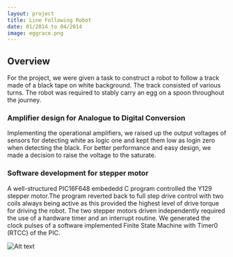 ```yaml
---
layout: project
title: Line Following Robot
date: 01/2014 to 04/2014
image: eggrace.png
---
```


## Overview
For the project, we were given a task to construct a robot to follow a track made of a black tape on white background. The track consisted of various turns. The robot was required to stably carry an egg on a spoon throughout the journey.

### Amplifier design for Analogue to Digital Conversion 
Implementing the operational amplifiers, we raised up the output voltages of sensors for detecting white as logic one and kept them low as login zero when detecting the black.  For better performance and easy design, we made a decision to raise the voltage to the saturate.

### Software development for stepper motor 
A well-structured PIC16F648 embededd C program controlled the Y129 stepper motor.The program reverted back to full step drive control with two coils always being active as this provided the highest level of drive torque for driving the robot. The two stepper motors driven independently required the use of a hardware timer and an interrupt routine. We generated the clock pulses of a software implemented Finite State Machine with Timer0 (RTCC) of the PIC.

![Alt text](/Portfolio//projects/robot.png)


